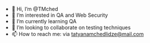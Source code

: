 - 👋 Hi, I’m @TMched
- 👀 I’m interested in QA and Web Security
- 🌱 I’m currently learning QA  
- 💞️ I’m looking to collaborate on testing techniques
- 📫 How to reach me: via tatyanamchedlidze@mail.com
